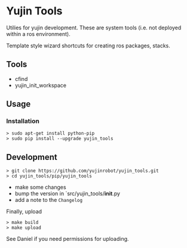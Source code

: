 Yujin Tools
=========

Utilies for yujin development. These are system tools (i.e. not deployed within a 
ros environment).

Template style wizard shortcuts for creating ros packages, stacks.

## Tools

* cfind 
* yujin_init_workspace

## Usage

### Installation

    > sudo apt-get install python-pip
    > sudo pip install --upgrade yujin_tools

## Development

    > git clone https://github.com/yujinrobot/yujin_tools.git
    > cd yujin_tools/pip/yujin_tools

* make some changes
* bump the version in `src/yujin_tools/__init__.py
* add a note to the `Changelog`

Finally, upload

    > make build
    > make upload

See Daniel if you need permissions for uploading.
